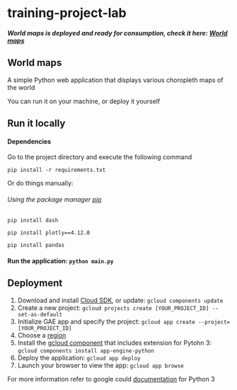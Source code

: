 # training-project-lab
##### World maps is deployed and ready for consumption, check it here: [World maps](https://world-maps.nw.r.appspot.com/)

## World maps
A simple Python web application that displays various choropleth maps of the world 

You can run it on your machine, or deploy it yourself 

## Run it locally
#### Dependencies
Go to the project directory and execute the following command
```
pip install -r requirements.txt
```
 Or do things manually:

###### Using the package manager [pip](https://pip.pypa.io/en/stable/)

```
pip install dash
```
```
pip install plotly==4.12.0
```
```
pip install pandas
```
#### Run the application: ```python main.py```
## Deployment
1. Download and install [Cloud SDK](https://cloud.google.com/sdk/docs), or update:
```gcloud components update```
2. Create a new project: ```gcloud projects create [YOUR_PROJECT_ID] --set-as-default```
3. Initialize GAE app and specify the project: ```gcloud app create --project=[YOUR_PROJECT_ID]```
4. Choose a [region](https://cloud.google.com/compute/docs/regions-zones)
5. Install the [gcloud component](https://cloud.google.com/sdk/docs/components) that includes extension for Pytohn 3: ```gcloud components install app-engine-python``` 
6. Deploy the application: ```gcloud app deploy```
7. Launch your browser to view the app: ```gcloud app browse```

For more information refer to google could [documentation](https://cloud.google.com/appengine/docs/standard/python3/building-app) for Python 3
